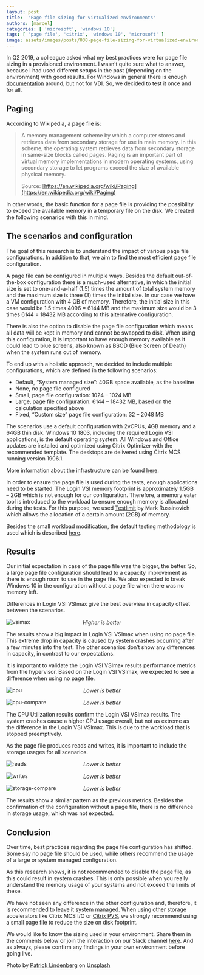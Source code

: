 ```yaml
---
layout: post
title:  "Page file sizing for virtualized environments"
authors: [marcel]
categories: [ 'microsoft', 'windows 10']
tags: [ 'page file', 'citrix', 'windows 10', 'microsoft' ]
image: assets/images/posts/038-page-file-sizing-for-virtualized-environments/038-page-file-feature-image.png
---
```

In Q2 2019, a colleague asked what my best practices were for page file sizing in a provisioned environment. I wasn’t quite sure what to answer, because I had used different setups in the past (depending on the environment) with good results. For Windows in general there is enough [documentation](https://docs.microsoft.com/en-us/windows/client-management/determine-appropriate-page-file-size) around, but not for VDI. So, we decided to test it once and for all.

## Paging
According to Wikipedia, a page file is:

> A memory management scheme by which a computer stores and retrieves data from secondary storage for use in main memory. In this scheme, the operating system retrieves data from secondary storage in same-size blocks called pages. Paging is an important part of virtual memory implementations in modern operating systems, using secondary storage to let programs exceed the size of available physical memory.
>
> Source: [https://en.wikipedia.org/wiki/Paging](https://en.wikipedia.org/wiki/Paging)

In other words, the basic function for a page file is providing the possibility to exceed the available memory in a temporary file on the disk. We created the following scenarios with this in mind.

## The scenarios and configuration
The goal of this research is to understand the impact of various page file configurations. In addition to that, we aim to find the most efficient page file configuration.

A page file can be configured in multiple ways. Besides the default out-of-the-box configuration there is a much-used alternative, in which the initial size is set to one-and-a-half (1.5) times the amount of total system memory and the maximum size is three (3) times the initial size. In our case we have a VM configuration with 4 GB of memory. Therefore, the initial size in this case would be 1.5 times 4096 = 6144 MB and the maximum size would be 3 times 6144 = 18432 MB according to this alternative configuration.

There is also the option to disable the page file configuration which means all data will be kept in memory and cannot be swapped to disk. When using this configuration, it is important to have enough memory available as it could lead to blue screens, also known as BSOD (Blue Screen of Death) when the system runs out of memory.

To end up with a holistic approach, we decided to include multiple configurations, which are defined in the following scenarios:

  * Default, “System managed size”: 40GB space available, as the baseline
  * None, no page file configured
  * Small, page file configuration: 1024 – 1024 MB
  * Large, page file configuration: 6144 – 18432 MB, based on the calculation specified above
  * Fixed, “Custom size” page file configuration: 32 – 2048 MB

The scenarios use a default configuration with 2vCPUs, 4GB memory and a 64GB thin disk. Windows 10 1803, including the required Login VSI applications, is the default operating system. All Windows and Office updates are installed and optimized using Citrix Optimizer with the recommended template. The desktops are delivered using Citrix MCS running version 1906.1.

More information about the infrastructure can be found [here]({{site.baseurl}}/architecture-and-hardware-setup-overview-2018).

In order to ensure the page file is used during the tests, enough applications need to be started. The Login VSI memory footprint is approximately 1.5GB – 2GB which is not enough for our configuration. Therefore, a memory eater tool is introduced to the workload to ensure enough memory is allocated during the tests. For this purpose, we used [Testlimit](https://docs.microsoft.com/en-us/sysinternals/downloads/testlimit) by Mark Russinovich which allows the allocation of a certain amount (2GB) of memory.

Besides the small workload modification, the default testing methodology is used which is described [here]({{site.baseurl}}/insight-in-the-testing-methodology/).

## Results
Our initial expectation in case of the page file was the bigger, the better. So, a large page file configuration should lead to a capacity improvement as there is enough room to use in the page file. We also expected to break Windows 10 in the configuration without a page file when there was no memory left.

Differences in Login VSI VSImax give the best overview in capacity offset between the scenarios.

![vsimax]({{site.baseurl}}/assets/images/posts/038-page-file-sizing-for-virtualized-environments/038-page-file-vsimax.png)
<p align="center" style="margin-top: -30px;" >
  <i>Higher is better</i>
</p>

The results show a big impact in Login VSI VSImax when using no page file. This extreme drop in capacity is caused by system crashes occurring after a few minutes into the test. The other scenarios don’t show any differences in capacity, in contrast to our expectations.

It is important to validate the Login VSI VSImax results performance metrics from the hypervisor. Based on the Login VSI VSImax, we expected to see a difference when using no page file.

![cpu]({{site.baseurl}}/assets/images/posts/038-page-file-sizing-for-virtualized-environments/038-page-file-host-cpu.png)
<p align="center" style="margin-top: -30px;" >
  <i>Lower is better</i>
</p>

![cpu-compare]({{site.baseurl}}/assets/images/posts/038-page-file-sizing-for-virtualized-environments/038-page-file-host-cpu-compare.png)
<p align="center" style="margin-top: -30px;" >
  <i>Lower is better</i>
</p>

The CPU Utilization results confirm the Login VSI VSImax results. The system crashes cause a higher CPU usage overall, but not as extreme as the difference in the Login VSI VSImax. This is due to the workload that is stopped preemptively.

As the page file produces reads and writes, it is important to include the storage usages for all scenarios.

![reads]({{site.baseurl}}/assets/images/posts/038-page-file-sizing-for-virtualized-environments/038-page-file-host-reads.png)
<p align="center" style="margin-top: -30px;" >
  <i>Lower is better</i>
</p>

![writes]({{site.baseurl}}/assets/images/posts/038-page-file-sizing-for-virtualized-environments/038-page-file-host-writes.png)
<p align="center" style="margin-top: -30px;" >
  <i>Lower is better</i>
</p>

![storage-compare]({{site.baseurl}}/assets/images/posts/038-page-file-sizing-for-virtualized-environments/038-page-file-host-reads-writes-compare.png)
<p align="center" style="margin-top: -30px;" >
  <i>Lower is better</i>
</p>

The results show a similar pattern as the previous metrics. Besides the confirmation of the configuration without a page file, there is no difference in storage usage, which was not expected.

## Conclusion
Over time, best practices regarding the page file configuration has shifted. Some say no page file should be used, while others recommend the usage of a large or system managed configuration.

As this research shows, it is not recommended to disable the page file, as this could result in system crashes. This is only possible when you really understand the memory usage of your systems and not exceed the limits of these.

We have not seen any difference in the other configuration and, therefore, it is recommended to leave it system managed. When using other storage accelerators like Citrix MCS I/O or [Citrix PVS](https://www.carlstalhood.com/pvs-master-device-preparation/#pagefile), we strongly recommend using a small page file to reduce the size on disk footprint.

We would like to know the sizing used in your environment. Share them in the comments below or join the interaction on our Slack channel [here](https://{{site.title}}.slack.com/). And as always, please confirm any findings in your own environment before going live.

Photo by [Patrick Lindenberg](https://unsplash.com/@heapdump?utm_source=unsplash&utm_medium=referral&utm_content=creditCopyText) on [Unsplash](https://unsplash.com/?utm_source=unsplash&utm_medium=referral&utm_content=creditCopyText)